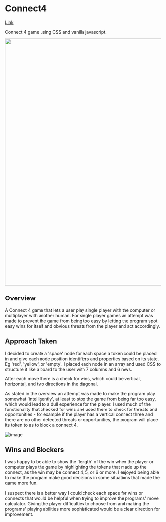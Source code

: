 <h1>Connect4</h1>

<a href="https://connect4-mag.herokuapp.com/"> Link </a> 

Connect 4 game using CSS and vanilla javascript.

<img src="https://user-images.githubusercontent.com/17533749/174474610-c16c7dba-4d7e-471f-b84a-c4a1519157ad.png" width="800">

<h2>Overview</h2>

A Connect 4 game that lets a user play single player with the computer or multiplayer with another human. 
For single player games an attempt was made to prevent the game from being too easy by letting the 
program spot easy wins for itself and obvious threats from the player and act accordingly. 


<h2>Approach Taken</h2>
I decided to create a 'space' node for each space a token could be placed in and give each node position identifiers and properties based on its state. 
Eg 'red', 'yellow',  or 'empty'. I placed each node in an array and used CSS to structure it like a board to the user with 7 columns and 6 rows. 

After each move there is a check for wins, which could be vertical, horizontal, and two directions in the diagonal. 

As stated in the overview an attempt was made to make the program play somewhat 'intelligently', at least to stop the game from being far too easy, 
which would lead to a dull experience for the player. I used much of the functionality that checked for wins and used them to check for threats and 
opportunities - for example if the player has a vertical connect three and there are no other detected threats or opportunities, the program will place its token to as to block a connect 4.


![image](https://user-images.githubusercontent.com/17533749/174474707-b4b9ee60-7094-4e44-81d9-a995d2233416.png)

<h2>Wins and Blockers</h2>
I was happy to be able to show the 'length' of the win when the player or computer plays the game by highlighting the tokens that made up the 
connect, as the win may be connect 4, 5, or 6 or more. I enjoyed being able to make the program make good decisions in some situations that 
made the game more fun.
<br><br>
I suspect there is a better way I could check each space for wins or connects that would be helpful when trying to improve the programs' move calculator.
Giving the player difficulties to choose from and making the programs' playing abilities more sophisticated would be a clear direction
for improvement.






